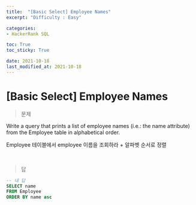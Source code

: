 ```yaml
---
title:  "[Basic Select] Employee Names"
excerpt: "Difficulty : Easy"

categories:
- HackerRank SQL

toc: True
toc_sticky: True

date: 2021-10-18
last_modified_at: 2021-10-18
---
```


# [Basic Select] Employee Names

> 문제

Write a query that prints a list of employee names (i.e.: the name attribute) from the Employee table in alphabetical order.


Employee 테이블에서 employee 이름을 조회하라 + 알파벳 순서로 정렬


<br>

> 답

```sql
-- 내 답
SELECT name
FROM Employee
ORDER BY name asc
```